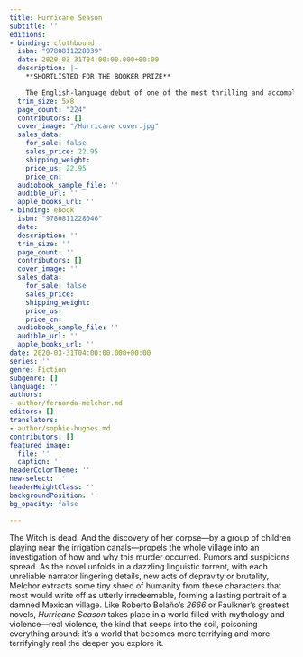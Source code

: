 ```yaml
---
title: Hurricane Season
subtitle: ''
editions:
- binding: clothbound
  isbn: "9780811228039"
  date: 2020-03-31T04:00:00.000+00:00
  description: |-
    **SHORTLISTED FOR THE BOOKER PRIZE**

    The English-language debut of one of the most thrilling and accomplished young Mexican writers
  trim_size: 5x8
  page_count: "224"
  contributors: []
  cover_image: "/Hurricane cover.jpg"
  sales_data:
    for_sale: false
    sales_price: 22.95
    shipping_weight: 
    price_us: 22.95
    price_cn: 
  audiobook_sample_file: ''
  audible_url: ''
  apple_books_url: ''
- binding: ebook
  isbn: "9780811228046"
  date: 
  description: ''
  trim_size: ''
  page_count: ''
  contributors: []
  cover_image: ''
  sales_data:
    for_sale: false
    sales_price: 
    shipping_weight: 
    price_us: 
    price_cn: 
  audiobook_sample_file: ''
  audible_url: ''
  apple_books_url: ''
date: 2020-03-31T04:00:00.000+00:00
series: ''
genre: Fiction
subgenre: []
language: ''
authors:
- author/fernanda-melchor.md
editors: []
translators:
- author/sophie-hughes.md
contributors: []
featured_image:
  file: ''
  caption: ''
headerColorTheme: ''
new-select: ''
headerHeightClass: ''
backgroundPosition: ''
bg_opacity: false

---
```

The Witch is dead. And the discovery of her corpse—by a group of children playing near the irrigation canals—propels the whole village into an investigation of how and why this murder occurred. Rumors and suspicions spread. As the novel unfolds in a dazzling linguistic torrent, with each unreliable narrator lingering details, new acts of depravity or brutality, Melchor extracts some tiny shred of humanity from these characters that most would write off as utterly irredeemable, forming a lasting portrait of a damned Mexican village. Like Roberto Bolaño’s _2666_ or Faulkner’s greatest novels, _Hurricane Season_ takes place in a world filled with mythology and violence—real violence, the kind that seeps into the soil, poisoning everything around: it’s a world that becomes more terrifying and more terrifyingly real the deeper you explore it.